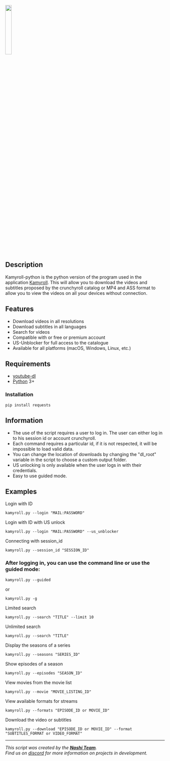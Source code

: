 <img src="https://github.com/hyugogirubato/Kamyroll-python/blob/main/Presentation/img_title.png" width="20%"></img>

## Description
Kamyroll-python is the python version of the program used in the application [Kamyroll](https://github.com/hyugogirubato/Kamyroll). This will allow you to download the videos and subtitles proposed by the crunchyroll catalog or MP4 and ASS format to allow you to view the videos on all your devices without connection.
 
## Features
- Download videos in all resolutions
- Download subtitles in all languages
- Search for videos
- Compatible with or free or premium account
- US-Unblocker for full access to the catalogue
- Available for all platforms (macOS, Windows, Linux, etc.)

## Requirements
- [youtube-dl](https://youtube-dl.org/)
- [Python](https://www.python.org/downloads/) 3+

### Installation
`pip install requests`

## Information
 - The use of the script requires a user to log in. The user can either log in to his session id or account crunchyroll.
 - Each command requires a particular id, if it is not respected, it will be impossible to load valid data.
 - You can change the location of downloads by changing the "dl_root" variable in the script to choose a custom output folder.
 - US unlocking is only available when the user logs in with their credentials.
 - Easy to use guided mode.

## Examples

Login with ID
```
kamyroll.py --login "MAIL:PASSWORD"
```

Login with ID with US unlock
```
kamyroll.py --login "MAIL:PASSWORD" --us_unblocker
```

Connecting with session_id
```
kamyroll.py --session_id "SESSION_ID"
```

### After logging in, you can use the command line or use the guided mode: 

    
    kamyroll.py --guided
    
or


    kamyroll.py -g
    
Limited search
```
kamyroll.py --search "TITLE" --limit 10
```

Unlimited search
```
kamyroll.py --search "TITLE"
```

Display the seasons of a series
```
kamyroll.py --seasons "SERIES_ID"
```

Show episodes of a season
```
kamyroll.py --episodes "SEASON_ID"
```

View movies from the movie list
```
kamyroll.py --movie "MOVIE_LISTING_ID"
```

View available formats for streams
```
kamyroll.py --formats "EPISODE_ID or MOVIE_ID"
```

Download the video or subtitles
```
kamyroll.py --download "EPISODE_ID or MOVIE_ID" --format "SUBTITLES_FORMAT or VIDEO_FORMAT"
```

-----------------
*This script was created by the [__Nashi Team__](https://sites.google.com/view/kamyroll/home).  
Find us on [discord](https://discord.com/invite/g6JzYbh) for more information on projects in development.*
